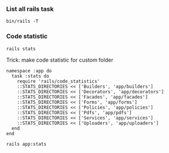 ### List all rails task

```
bin/rails -T
```

### Code statistic

```
rails stats
```

Trick: make code statistic for custom folder
```
namespace :app do
  task :stats do
    require 'rails/code_statistics'
    ::STATS_DIRECTORIES << ['Builders', 'app/builders']
    ::STATS_DIRECTORIES << ['Decorators', 'app/decorators']
    ::STATS_DIRECTORIES << ['Facades', 'app/facades']
    ::STATS_DIRECTORIES << ['Forms', 'app/forms']
    ::STATS_DIRECTORIES << ['Policies', 'app/policies']
    ::STATS_DIRECTORIES << ['Pdfs', 'app/pdfs']
    ::STATS_DIRECTORIES << ['Services', 'app/services']
    ::STATS_DIRECTORIES << ['Uploaders', 'app/uploaders']
  end
end

rails app:stats
```
